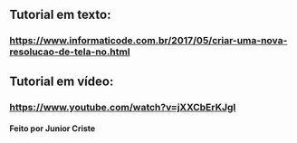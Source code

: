 ## Tutorial em texto: 
### https://www.informaticode.com.br/2017/05/criar-uma-nova-resolucao-de-tela-no.html

## Tutorial em vídeo:
### https://www.youtube.com/watch?v=jXXCbErKJgI

#### Feito por Junior Criste
